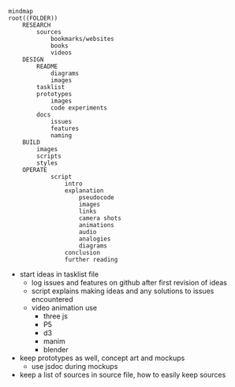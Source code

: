 
```mermaid
mindmap
root((FOLDER))
    RESEARCH
        sources
            bookmarks/websites
            books
            videos
    DESIGN
        README
            diagrams
            images
        tasklist
        prototypes
            images
            code experiments
        docs
            issues
            features
            naming
    BUILD
        images
        scripts
        styles
    OPERATE
            script
                intro
                explanation
                    pseudocode
                    images
                    links
                    camera shots
                    animations 
                    audio
                    analogies
                    diagrams
                conclusion
                further reading
```

- start ideas in tasklist file
  - log issues and features on github after first revision of ideas
  - script explains making ideas and any solutions to issues encountered
  - video animation use
    - three js
    - P5
    - d3
    - manim
    - blender
- keep prototypes as well, concept art and mockups
  - use jsdoc during mockups
- keep a list of sources in source file, how to easily keep sources
